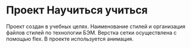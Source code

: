 # Проект Научиться учиться
Проект создан в учебных целях.
Наименование стилей и организация файлов стилей по технологии БЭМ.
Верстка сетки осуществлена с помощью flex.
В проекте используется анимация.
